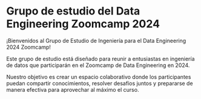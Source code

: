 # Grupo de estudio del Data Engineering Zoomcamp 2024

¡Bienvenidos al Grupo de Estudio de Ingeniería para el Data Engineering 2024 Zoomcamp!


Este grupo de estudio está diseñado para reunir a entusiastas en ingeniería de datos que participarán en el Zoomcamp de Data Engineering en 2024.

Nuestro objetivo es crear un espacio colaborativo donde los participantes puedan compartir conocimientos, resolver desafíos juntos y prepararse de manera efectiva para aprovechar al máximo el curso.
